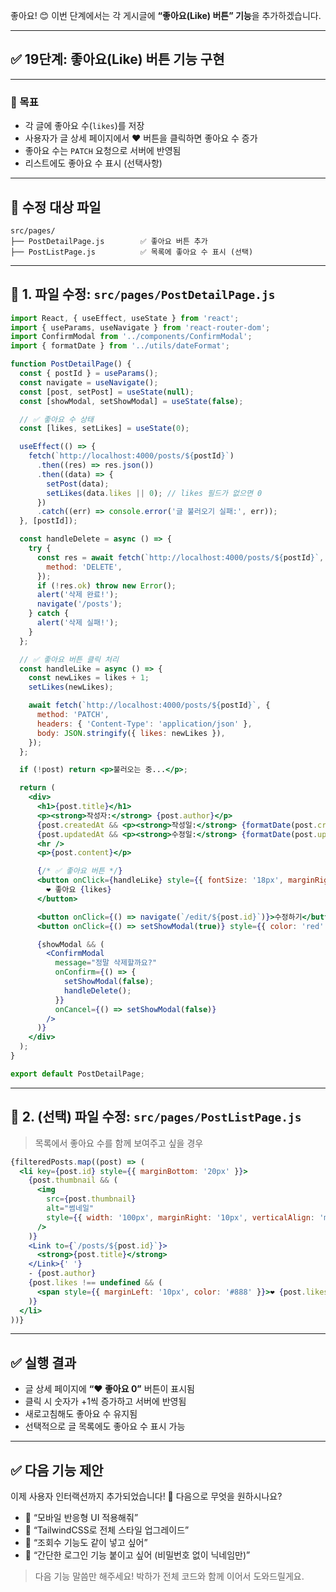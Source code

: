 좋아요! 😊
이번 단계에서는 각 게시글에 **“좋아요(Like) 버튼” 기능**을 추가하겠습니다.

---

## ✅ 19단계: 좋아요(Like) 버튼 기능 구현

---

### 🎯 목표

* 각 글에 좋아요 수(`likes`)를 저장
* 사용자가 글 상세 페이지에서 ♥ 버튼을 클릭하면 좋아요 수 증가
* 좋아요 수는 `PATCH` 요청으로 서버에 반영됨
* 리스트에도 좋아요 수 표시 (선택사항)

---

## 📁 수정 대상 파일

```
src/pages/
├── PostDetailPage.js        ✅ 좋아요 버튼 추가
├── PostListPage.js          ✅ 목록에 좋아요 수 표시 (선택)
```

---

## 📄 1. 파일 수정: `src/pages/PostDetailPage.js`

```jsx
import React, { useEffect, useState } from 'react';
import { useParams, useNavigate } from 'react-router-dom';
import ConfirmModal from '../components/ConfirmModal';
import { formatDate } from '../utils/dateFormat';

function PostDetailPage() {
  const { postId } = useParams();
  const navigate = useNavigate();
  const [post, setPost] = useState(null);
  const [showModal, setShowModal] = useState(false);

  // ✅ 좋아요 수 상태
  const [likes, setLikes] = useState(0);

  useEffect(() => {
    fetch(`http://localhost:4000/posts/${postId}`)
      .then((res) => res.json())
      .then((data) => {
        setPost(data);
        setLikes(data.likes || 0); // likes 필드가 없으면 0
      })
      .catch((err) => console.error('글 불러오기 실패:', err));
  }, [postId]);

  const handleDelete = async () => {
    try {
      const res = await fetch(`http://localhost:4000/posts/${postId}`, {
        method: 'DELETE',
      });
      if (!res.ok) throw new Error();
      alert('삭제 완료!');
      navigate('/posts');
    } catch {
      alert('삭제 실패!');
    }
  };

  // ✅ 좋아요 버튼 클릭 처리
  const handleLike = async () => {
    const newLikes = likes + 1;
    setLikes(newLikes);

    await fetch(`http://localhost:4000/posts/${postId}`, {
      method: 'PATCH',
      headers: { 'Content-Type': 'application/json' },
      body: JSON.stringify({ likes: newLikes }),
    });
  };

  if (!post) return <p>불러오는 중...</p>;

  return (
    <div>
      <h1>{post.title}</h1>
      <p><strong>작성자:</strong> {post.author}</p>
      {post.createdAt && <p><strong>작성일:</strong> {formatDate(post.createdAt)}</p>}
      {post.updatedAt && <p><strong>수정일:</strong> {formatDate(post.updatedAt)}</p>}
      <hr />
      <p>{post.content}</p>

      {/* ✅ 좋아요 버튼 */}
      <button onClick={handleLike} style={{ fontSize: '18px', marginRight: '10px' }}>
        ❤️ 좋아요 {likes}
      </button>

      <button onClick={() => navigate(`/edit/${post.id}`)}>수정하기</button>
      <button onClick={() => setShowModal(true)} style={{ color: 'red' }}>삭제하기</button>

      {showModal && (
        <ConfirmModal
          message="정말 삭제할까요?"
          onConfirm={() => {
            setShowModal(false);
            handleDelete();
          }}
          onCancel={() => setShowModal(false)}
        />
      )}
    </div>
  );
}

export default PostDetailPage;
```

---

## 📄 2. (선택) 파일 수정: `src/pages/PostListPage.js`

> 목록에서 좋아요 수를 함께 보여주고 싶을 경우

```jsx
{filteredPosts.map((post) => (
  <li key={post.id} style={{ marginBottom: '20px' }}>
    {post.thumbnail && (
      <img
        src={post.thumbnail}
        alt="썸네일"
        style={{ width: '100px', marginRight: '10px', verticalAlign: 'middle' }}
      />
    )}
    <Link to={`/posts/${post.id}`}>
      <strong>{post.title}</strong>
    </Link>{' '}
    - {post.author}
    {post.likes !== undefined && (
      <span style={{ marginLeft: '10px', color: '#888' }}>❤️ {post.likes}</span>
    )}
  </li>
))}
```

---

## ✅ 실행 결과

* 글 상세 페이지에 **“❤️ 좋아요 0”** 버튼이 표시됨
* 클릭 시 숫자가 +1씩 증가하고 서버에 반영됨
* 새로고침해도 좋아요 수 유지됨
* 선택적으로 글 목록에도 좋아요 수 표시 가능

---

## ✅ 다음 기능 제안

이제 사용자 인터랙션까지 추가되었습니다! 🙌
다음으로 무엇을 원하시나요?

* 📱 “모바일 반응형 UI 적용해줘”
* 🌈 “TailwindCSS로 전체 스타일 업그레이드”
* 🔢 “조회수 기능도 같이 넣고 싶어”
* 🧠 “간단한 로그인 기능 붙이고 싶어 (비밀번호 없이 닉네임만)”

> 다음 기능 말씀만 해주세요!
> 박하가 전체 코드와 함께 이어서 도와드릴게요.
